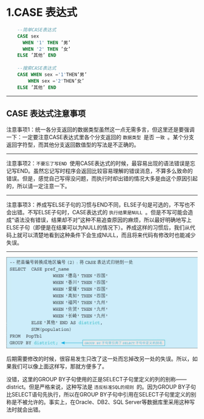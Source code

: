 # 1.CASE 表达式

```sql
    --简单CASE表达式
    CASE sex
      WHEN '1' THEN ’男’
      WHEN '2' THEN ’女’
    ELSE ’其他’ END

    --搜索CASE表达式
    CASE WHEN sex ='1'THEN’男’
        WHEN sex ='2'THEN’女’
    ELSE ’其他’ END
```

---

## CASE 表达式注意事项

注意事项1：统一各分支返回的数据类型虽然这一点无需多言，但这里还是要强调一下：一定要注意CASE表达式里各个分支返回的 `数据类型 `是否 `一致 `。某个分支返回字符型，而其他分支返回数值型的写法是不正确的。

---

注意事项2：`不要忘了写END `使用CASE表达式的时候，最容易出现的语法错误是忘记写END。虽然忘记写时程序会返回比较容易理解的错误消息，不算多么致命的错误。但是，感觉自己写得没问题，而执行时却出错的情况大多是由这个原因引起的，所以请一定注意一下。

---

注意事项3：养成写ELSE子句的习惯与END不同，ELSE子句是可选的，不写也不会出错。不写ELSE子句时，CASE表达式的 `执行结果是NULL `。但是不写可能会造成“语法没有错误，结果却不对”这种不易追查原因的麻烦，所以最好明确地写上ELSE子句（即便是在结果可以为NULL的情况下）。养成这样的习惯后，我们从代码上就可以清楚地看到这种条件下会生成NULL，而且将来代码有修改时也能减少失误。

---

![image-20230830100004516](images/image-20230830100004516.png)

后期需要修改的时候，很容易发生只改了这一处而忘掉改另一处的失误。所以，如果我们可以像上面这样写，那就方便多了。

没错，这里的GROUP BY子句使用的正是SELECT子句里定义的列的别称——district。但是严格来说，这种写法是 `违反标准SQL的规则 `的。因为GROUP BY子句比SELECT语句先执行，所以在GROUP BY子句中引用在SELECT子句里定义的别称是不被允许的。事实上，在Oracle、DB2、SQL Server等数据库里采用这种写法时就会出错。